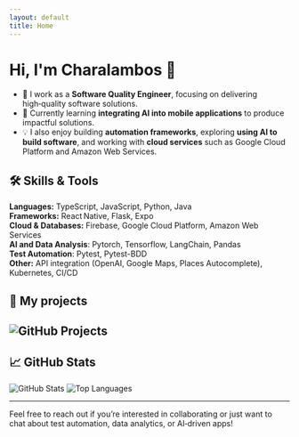 ```yaml
---
layout: default
title: Home
---
```


# Hi, I'm Charalambos 👋

- 🔭 I work as a **Software Quality Engineer**, focusing on delivering high‑quality software solutions.
- 🌱 Currently learning **integrating AI into mobile applications** to produce impactful solutions.
- 💡 I also enjoy building **automation frameworks**, exploring **using AI to build software**, and working with **cloud services** such as Google Cloud Platform and Amazon Web Services.

## 🛠️ Skills & Tools

**Languages:** TypeScript, JavaScript, Python, Java  
**Frameworks:** React Native, Flask, Expo  
**Cloud & Databases:** Firebase, Google Cloud Platform, Amazon Web Services  
**AI and Data Analysis**: Pytorch, Tensorflow, LangChain, Pandas  
**Test Automation**: Pytest, Pytest-BDD  
**Other:** API integration (OpenAI, Google Maps, Places Autocomplete), Kubernetes, CI/CD  

## 🚀 My projects
![GitHub Projects](https://charalambosm.github.io/projects/)
---

## 📈 GitHub Stats

![GitHub Stats](https://github-readme-stats.vercel.app/api?username=charalambosm&show_icons=true)
![Top Languages](https://github-readme-stats.vercel.app/api/top-langs/?username=charalambosm&layout=compact)

---

Feel free to reach out if you’re interested in collaborating or just want to chat about test automation, data analytics, or AI‑driven apps!
